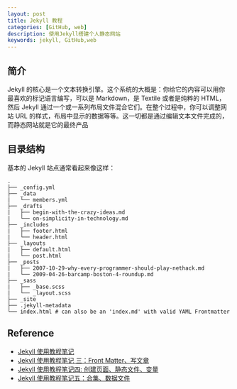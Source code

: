 ```yaml
---
layout: post
title: Jekyll 教程
categories: [GitHub, web]
description: 使用Jekyll搭建个人静态网站
keywords: jekyll, GitHub,web
---
```


## 简介

Jekyll 的核心是一个文本转换引擎。这个系统的大概是：你给它的内容可以用你最喜欢的标记语言编写，可以是 Markdown，是 Textile 或者是纯粹的 HTML，然后 Jekyll 通过一个或一系列布局文件混合它们。在整个过程中，你可以调整网站 URL 的样式，布局中显示的数据等等。这一切都是通过编辑文本文件完成的，而静态网站就是它的最终产品

## 目录结构

基本的 Jekyll 站点通常看起来像这样：

```{}
.
├── _config.yml
├── _data
|   └── members.yml
├── _drafts
|   ├── begin-with-the-crazy-ideas.md
|   └── on-simplicity-in-technology.md
├── _includes
|   ├── footer.html
|   └── header.html
├── _layouts
|   ├── default.html
|   └── post.html
├── _posts
|   ├── 2007-10-29-why-every-programmer-should-play-nethack.md
|   └── 2009-04-26-barcamp-boston-4-roundup.md
├── _sass
|   ├── _base.scss
|   └── _layout.scss
├── _site
├── .jekyll-metadata
└── index.html # can also be an 'index.md' with valid YAML Frontmatter

```

## Reference

- [Jekyll 使用教程笔记](https://juejin.im/post/5b235a1cf265da597568a97d)
- [Jekyll 使用教程笔记 三：Front Matter、写文章](https://juejin.im/post/5b3497ffe51d4558c5394a35)
- [Jekyll 使用教程笔记四: 创建页面、静态文件、变量](https://juejin.im/post/5b35b5e8e51d4558b64f3ab9)
- [Jekyll 使用教程笔记五：合集、数据文件](https://juejin.im/post/5b35ee5de51d455cd054c4d1)
